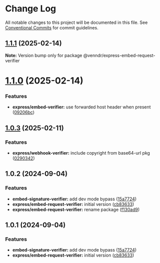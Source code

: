 # Change Log

All notable changes to this project will be documented in this file.
See [Conventional Commits](https://conventionalcommits.org) for commit guidelines.

## [1.1.1](https://github-mg/venndr/node-sdk/compare/@venndr/express-embed-request-verifier@1.1.0...@venndr/express-embed-request-verifier@1.1.1) (2025-02-14)

**Note:** Version bump only for package @venndr/express-embed-request-verifier





# [1.1.0](https://github-mg/venndr/node-sdk/compare/@venndr/express-embed-request-verifier@1.0.3...@venndr/express-embed-request-verifier@1.1.0) (2025-02-14)


### Features

* **express/embed-verifier:** use forwarded host header when present ([09206bc](https://github-mg/venndr/node-sdk/commit/09206bc9946119f129c16d94f15bffff80bc5c99))





## [1.0.3](https://github-mg/venndr/node-sdk/compare/@venndr/express-embed-request-verifier@1.0.2...@venndr/express-embed-request-verifier@1.0.3) (2025-02-11)


### Features

* **express/webhook-verifier:** include copyright from base64-url pkg ([0290342](https://github-mg/venndr/node-sdk/commit/0290342e297fa15463fd517e4821d630ce1d4ba0))





## 1.0.2 (2024-09-04)


### Features

* **embed-signature-verifier:** add dev mode bypass ([15a7724](https://github.com/venndr/node-sdk/commit/15a7724aad7c8da0f87961cb9a7a1c869399a986))
* **express/embed-request-verifier:** initial version ([cb83633](https://github.com/venndr/node-sdk/commit/cb83633126df11b7e04a8a2e851dd10053a680ed))
* **express/embed-request-verifier:** rename package ([f130ad9](https://github.com/venndr/node-sdk/commit/f130ad9815d3fb6294115c0913d5e23ae642f0d8))





## 1.0.1 (2024-09-04)


### Features

* **embed-signature-verifier:** add dev mode bypass ([15a7724](https://github.com/venndr/node-sdk/commit/15a7724aad7c8da0f87961cb9a7a1c869399a986))
* **express/embed-request-verifier:** initial version ([cb83633](https://github.com/venndr/node-sdk/commit/cb83633126df11b7e04a8a2e851dd10053a680ed))
